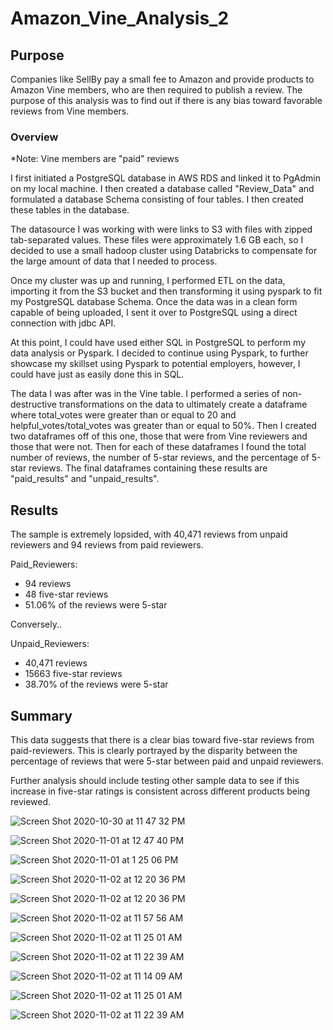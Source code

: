 # Amazon_Vine_Analysis_2

## Purpose
Companies like SellBy pay a small fee to Amazon and provide products to Amazon Vine members, who are then required to publish a review. The purpose of this analysis was to find out if there is any bias toward favorable reviews from Vine members. 

### Overview

*Note: Vine members are "paid" reviews

I first initiated a PostgreSQL database in AWS RDS and linked it to PgAdmin on my local machine. I then created a database called "Review_Data" and formulated a database Schema consisting of four tables. I then created these tables in the database. 

The datasource I was working with were links to S3 with files with zipped tab-separated values. These files were approximately 1.6 GB each, so I decided to use a small hadoop cluster using Databricks to compensate for the large amount of data that I needed to process. 

Once my cluster was up and running, I performed ETL on the data, importing it from the S3 bucket and then transforming it using pyspark to fit my PostgreSQL database Schema. Once the data was in a clean form capable of being uploaded, I sent it over to PostgreSQL using a direct connection with jdbc API.

At this point, I could have used either SQL in PostgreSQL to perform my data analysis or Pyspark. I decided to continue using Pyspark, to further showcase my skillset using Pyspark to potential employers, however, I could have just as easily done this in SQL.

The data I was after was in the Vine table. I performed a series of non-destructive transformations on the data to ultimately create a dataframe where total_votes were greater than or equal to 20 and helpful_votes/total_votes was greater than or equal to 50%. Then I created two dataframes off of this one, those that were from Vine reviewers and those that were not. Then for each of these dataframes I found the total number of reviews, the number of 5-star reviews, and the percentage of 5-star reviews. The final dataframes containing these results are "paid_results" and "unpaid_results".

## Results

The sample is extremely lopsided, with 40,471 reviews from unpaid reviewers and 94 reviews from paid reviewers.

Paid_Reviewers:
* 94 reviews
* 48 five-star reviews
* 51.06% of the reviews were 5-star

Conversely..

Unpaid_Reviewers:
* 40,471 reviews
* 15663 five-star reviews
* 38.70% of the reviews were 5-star

## Summary 

This data suggests that there is a clear bias toward five-star reviews from paid-reviewers. This is clearly portrayed by the disparity between the percentage of reviews that were 5-star between paid and unpaid reviewers.

Further analysis should include testing other sample data to see if this increase in five-star ratings is consistent across different products being reviewed.





![Screen Shot 2020-10-30 at 11 47 32 PM](https://user-images.githubusercontent.com/66881241/97907796-a9235980-1cfa-11eb-9562-b71116c48a11.png)

![Screen Shot 2020-11-01 at 12 47 40 PM](https://user-images.githubusercontent.com/66881241/97907769-9b6dd400-1cfa-11eb-82ef-e2ecd9484e5c.png)

![Screen Shot 2020-11-01 at 1 25 06 PM](https://user-images.githubusercontent.com/66881241/97907762-9a3ca700-1cfa-11eb-8071-8896c83271b7.png)

![Screen Shot 2020-11-02 at 12 20 36 PM](https://user-images.githubusercontent.com/66881241/97917913-15f22000-1d0a-11eb-9704-42c5a2d08a29.png)

![Screen Shot 2020-11-02 at 12 20 36 PM](https://user-images.githubusercontent.com/66881241/97917913-15f22000-1d0a-11eb-9704-42c5a2d08a29.png)

![Screen Shot 2020-11-02 at 11 57 56 AM](https://user-images.githubusercontent.com/66881241/97917945-22767880-1d0a-11eb-9078-828e919b99c1.png)

![Screen Shot 2020-11-02 at 11 25 01 AM](https://user-images.githubusercontent.com/66881241/97917959-2a361d00-1d0a-11eb-95e8-9e9d567c6ba0.png)

![Screen Shot 2020-11-02 at 11 22 39 AM](https://user-images.githubusercontent.com/66881241/97917966-2dc9a400-1d0a-11eb-9d67-b62b032e5172.png)

![Screen Shot 2020-11-02 at 11 14 09 AM](https://user-images.githubusercontent.com/66881241/97917983-35894880-1d0a-11eb-823e-aec8a46e499d.png)

![Screen Shot 2020-11-02 at 11 25 01 AM](https://user-images.githubusercontent.com/66881241/97918037-4934af00-1d0a-11eb-96e2-655c4dc61cb9.png)

![Screen Shot 2020-11-02 at 11 22 39 AM](https://user-images.githubusercontent.com/66881241/97918046-4d60cc80-1d0a-11eb-972d-278b07f4bb6e.png)
